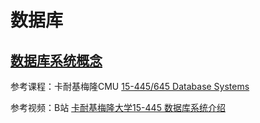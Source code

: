 # 数据库

## [数据库系统概念](http://product.dangdang.com/22632572.html)

参考课程：卡耐基梅隆CMU [15-445/645 Database Systems](https://15445.courses.cs.cmu.edu/fall2020/)

参考视频：B站 [卡耐基梅隆大学15-445 数据库系统介绍](https://www.bilibili.com/video/BV1Cp4y1C7dv)
